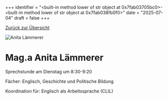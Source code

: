 
+++
identifier = "<built-in method lower of str object at 0x7fab03705bc0>-<built-in method lower of str object at 0x7fab038fb0f0>"
date = "2025-07-04"
draft = false
+++

 [Zurück zur Übersicht](/schule/lehrpersonal/)

<div class="row">
<div class="column">
<img src="/images/personal/Lämmerer.jpg" alt="Anita Lämmerer"> 
</div>
<div class="column">

# Mag.a Anita Lämmerer 

Sprechstunde am Dienstag um 8:30-9:20

Fächer: Englisch,  Geschichte und Politische Bildung











Koordination für: Englisch als Arbeitssprache (CLIL)



</div>
</div> 

